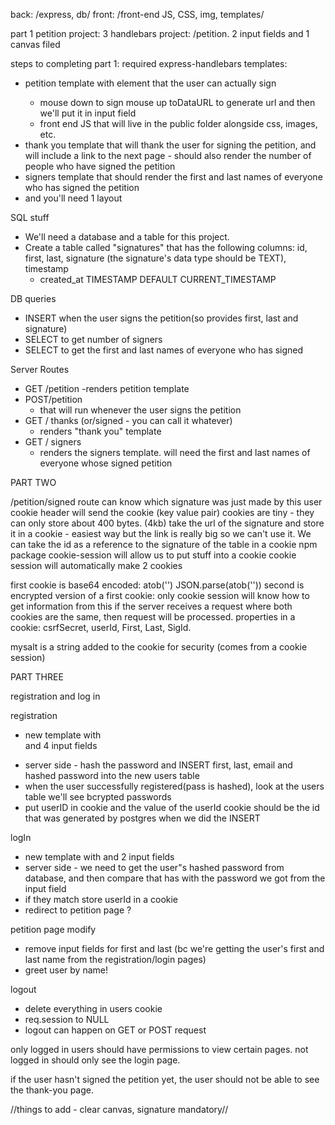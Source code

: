 back:
/express, db/
front:
/front-end JS, CSS, img, templates/

part 1 petition project: 3 handlebars project: /petition.
2 input fields and 1 canvas filed

steps to completing part 1:
required express-handlebars templates:

-   petition template with <canvas> element that the user can actually sign
    -   mouse down to sign mouse up toDataURL to generate url and then we'll put it in input field
    -   front end JS that will live in the public folder alongside css, images, etc.
-   thank you template that will thank the user for signing the petition, and will include
    a link to the next page - should also render the number of people who have signed the petition
-   signers template that should render the first and last names of everyone who
    has signed the petition
-   and you'll need 1 layout

SQL stuff

-   We'll need a database and a table for this project.
-   Create a table called "signatures" that has the following columns: id, first, last,
    signature (the signature's data type should be TEXT), timestamp
    -   created_at TIMESTAMP DEFAULT CURRENT_TIMESTAMP

DB queries

-   INSERT when the user signs the petition(so provides first, last and signature)
-   SELECT to get number of signers
-   SELECT to get the first and last names of everyone who has signed

Server Routes

-   GET /petition
    -renders petition template
-   POST/petition
    -   that will run whenever the user signs the petition
-   GET / thanks (or/signed - you can call it whatever)
    -   renders "thank you" template
-   GET / signers
    -   renders the signers template. will need the first and last names of everyone whose signed petition

PART TWO

/petition/signed route can know which signature was just made by this user
cookie header will send the cookie (key value pair)
cookies are tiny - they can only store about 400 bytes. (4kb)
take the url of the signature and store it in a cookie - easiest way but the link is really big so we can't use it.
We can take the id as a reference to the signature of the table in a cookie
npm package cookie-session will allow us to put stuff into a cookie
cookie session will automatically make 2 cookies

first cookie is base64 encoded:
atob('')
JSON.parse(atob(''))
second is encrypted version of a first cookie:
only cookie session will know how to get information from this
if the server receives a request where both cookies are the same, then request will be processed.
properties in a cookie: csrfSecret, userId, First, Last, SigId.

mysalt is a string added to the cookie for security (comes from a cookie session)

PART THREE

registration and log in

registration

-   new template with <form>and 4 input fields
-   server side - hash the password and INSERT first, last, email and hashed password into the new users table
-   when the user successfully registered(pass is hashed), look at the users table we'll see bcrypted passwords
-   put userID in cookie and the value of the userId cookie should be the id that was generated by postgres when we did the INSERT

logIn

-   new template with <form> and 2 input fields
-   server side - we need to get the user"s hashed password from database, and then compare that has with the password we got from the input field
-   if they match store userId in a cookie
-   redirect to petition page ?

petition page modify

-   remove input fields for first and last (bc we're getting the user's first and last name from the registration/login pages)
-   greet user by name!

logout

-   delete everything in users cookie
-   req.session to NULL
-   logout can happen on GET or POST request

only logged in users should have permissions to view certain pages. not logged in should only see the login page.

if the user hasn't signed the petition yet, the user should not be able to see the thank-you page.

//things to add - clear canvas, signature mandatory//
